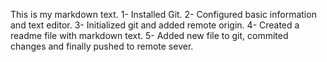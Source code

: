 This is my markdown text.
1- Installed Git.
2- Configured basic information and text editor.
3- Initialized git and added remote origin.
4- Created a readme file with markdown text.
5- Added new file to git, commited changes and finally pushed to remote sever. 
